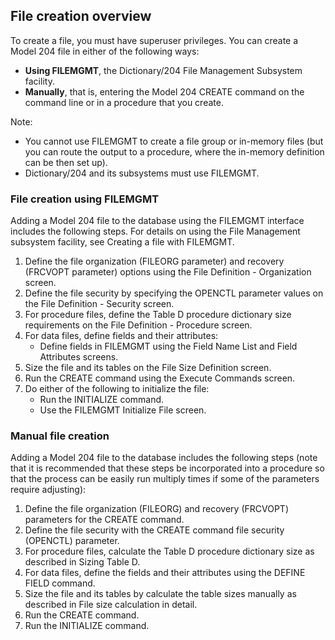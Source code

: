 ## File creation overview

To create a file, you must have superuser privileges.
You can create a Model 204 file in either of the following ways:

* **Using FILEMGMT**, the Dictionary/204 File Management Subsystem facility.
* **Manually**, that is, entering the Model 204 CREATE command on the command line or in a procedure that you create.

Note:

* You cannot use FILEMGMT to create a file group or in-memory files (but you can route the output to a procedure, where the in-memory definition can be then set up).
* Dictionary/204 and its subsystems must use FILEMGMT.

### File creation using FILEMGMT

Adding a Model 204 file to the database using the FILEMGMT interface includes the following steps. For details on using the File Management subsystem facility, see Creating a file with FILEMGMT.

1. Define the file organization (FILEORG parameter) and recovery (FRCVOPT parameter) options using the File Definition - Organization screen.
2. Define the file security by specifying the OPENCTL parameter values on the File Definition - Security screen.
3. For procedure files, define the Table D procedure dictionary size requirements on the File Definition - Procedure screen.
4. For data files, define fields and their attributes:
    * Define fields in FILEMGMT using the Field Name List and Field Attributes screens.
5. Size the file and its tables on the File Size Definition screen.
6. Run the CREATE command using the Execute Commands screen.
7. Do either of the following to initialize the file:
    * Run the INITIALIZE command.
    * Use the FILEMGMT Initialize File screen.

### Manual file creation

Adding a Model 204 file to the database includes the following steps (note that it is recommended that these steps be incorporated into a procedure so that the process can be easily run multiply times if some of the parameters require adjusting):

1. Define the file organization (FILEORG) and recovery (FRCVOPT) parameters for the CREATE command.
2. Define the file security with the CREATE command file security (OPENCTL) parameter.
3. For procedure files, calculate the Table D procedure dictionary size as described in Sizing Table D.
4. For data files, define the fields and their attributes using the DEFINE FIELD command.
5. Size the file and its tables by calculate the table sizes manually as described in File size calculation in detail.
6. Run the CREATE command.
7. Run the INITIALIZE command.
